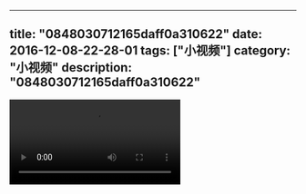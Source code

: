 
---
title: "0848030712165daff0a310622"
date: 2016-12-08-22-28-01
tags: ["小视频"]
category: "小视频"
description: "0848030712165daff0a310622"
---
<video src="http://ohtsqip0g.bkt.clouddn.com/0848030712165daff0a310622.mp4" controls="controls"></video>
